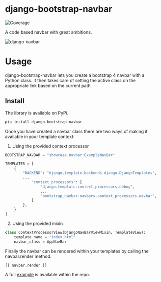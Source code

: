 # django-bootstrap-navbar

![Coverage](./coverage.svg)

A code based navbar with great ambitions.

![django-navbar](./example.png "made with django-bootstrap-navbar and <3")

# Usage

django-bootstrap-navbar lets you create a bootstrap 4 navbar with a Python class. It then takes care of setting the active class on the appropriate link based on the current path.

## Install

The library is available on PyPi.

```bash
pip install django-bootstrap-navbar
```

Once you have created a navbar class there are two ways of making it available in your template context:

1. Using the provided context processor

```python
BOOTSTRAP_NAVBAR = "showcase.navbar:ExampleNavBar"

TEMPLATES = [
    {
        "BACKEND": "django.template.backends.django.DjangoTemplates",
        ...
            "context_processors": [
                "django.template.context_processors.debug",
                ...
                "bootstrap_navbar.navbars.context_processors.navbar",
            ]
        },
    }
]
```

2. Using the provided mixin
```python
class ContextProcessorView(DjangoNavBarViewMixin, TemplateView):
    template_name = "index.html"
    navbar_class = AppNavBar
```

Finally the navbar can be rendered within your templates by calling the navbar.render method.

```html
{{ navbar.render }}
```

A full [example](./bootstrap_navbar/examples/) is available within the repo.
